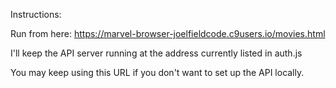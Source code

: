 Instructions:

Run from here: https://marvel-browser-joelfieldcode.c9users.io/movies.html

I'll keep the API server running at the address currently listed in auth.js

You may keep using this URL if you don't want to set up the API locally.
